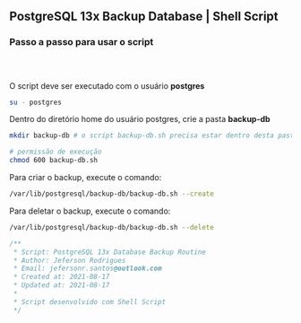 ## PostgreSQL 13x Backup Database | Shell Script
### Passo a passo para usar o script<br><br>
#

O script deve ser executado com o usuário <strong>postgres</strong>
```sh
su - postgres
```

Dentro do diretório home do usuário postgres, crie a pasta <strong>backup-db</strong>
```sh
mkdir backup-db # o script backup-db.sh precisa estar dentro desta pasta

# permissão de execução
chmod 600 backup-db.sh
```

Para criar o backup, execute o comando:
```sh
/var/lib/postgresql/backup-db/backup-db.sh --create
```

Para deletar o backup, execute o comando:
```sh
/var/lib/postgresql/backup-db/backup-db.sh --delete
```

```js
/**
 * Script: PostgreSQL 13x Database Backup Routine
 * Author: Jeferson Rodrigues
 * Email: jefersonr.santos@outlook.com
 * Created at: 2021-08-17
 * Updated at: 2021-08-17
 * 
 * Script desenvolvido com Shell Script
 */
 ```